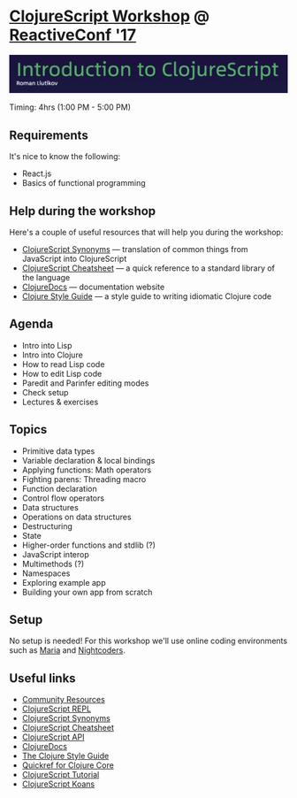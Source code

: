 # [ClojureScript Workshop](https://reactiveconf.com/workshop/introduction-to-clojurescript) @ [ReactiveConf '17](https://reactiveconf.com/2017/)

![](logo.png)

Timing: 4hrs (1:00 PM - 5:00 PM)

## Requirements

It's nice to know the following:

- React.js
- Basics of functional programming

## Help during the workshop

Here's a couple of useful resources that will help you during the workshop:

- [ClojureScript Synonyms](https://kanaka.github.io/clojurescript/web/synonym.html) — translation of common things from JavaScript into ClojureScript
- [ClojureScript Cheatsheet](http://cljs.info/cheatsheet/) — a quick reference to a standard library of the language
- [ClojureDocs](https://clojuredocs.org/) — documentation website
- [Clojure Style Guide](https://github.com/bbatsov/clojure-style-guide) — a style guide to writing idiomatic Clojure code

## Agenda

- Intro into Lisp
- Intro into Clojure
- How to read Lisp code
- How to edit Lisp code
- Paredit and Parinfer editing modes
- Check setup
- Lectures & exercises

## Topics

- Primitive data types
- Variable declaration & local bindings
- Applying functions: Math operators
- Fighting parens: Threading macro
- Function declaration
- Control flow operators
- Data structures
- Operations on data structures
- Destructuring
- State
- Higher-order functions and stdlib (?)
- JavaScript interop
- Multimethods (?)
- Namespaces
- Exploring example app
- Building your own app from scratch

## Setup

No setup is needed! For this workshop we'll use online coding environments such as [Maria](https://www.maria.cloud/) and [Nightcoders](http://nightcoders.net/).

## Useful links

- [Community Resources](http://clojure.org/community/resources)
- [ClojureScript REPL](http://jaredforsyth.com/reepl/)
- [ClojureScript Synonyms](https://kanaka.github.io/clojurescript/web/synonym.html)
- [ClojureScript Cheatsheet](http://cljs.info/cheatsheet/)
- [ClojureScript API](http://cljs.github.io/api/)
- [ClojureDocs](https://clojuredocs.org/)
- [The Clojure Style Guide](https://github.com/bbatsov/clojure-style-guide)
- [Quickref for Clojure Core](https://clojuredocs.org/quickref)
- [ClojureScript Tutorial](https://www.niwi.nz/cljs-workshop/)
- [ClojureScript Koans](http://clojurescriptkoans.com/)
